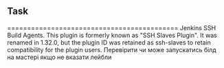 ## Task 

===========================================
Jenkins 
SSH Build Agents. This plugin is formerly known as "SSH Slaves Plugin". It was renamed in 1.32.0, but the plugin ID was retained as ssh-slaves to retain compatibility for the plugin users.
Перевірити чи може запускатись білд на мастері якщо не вказати лейбли